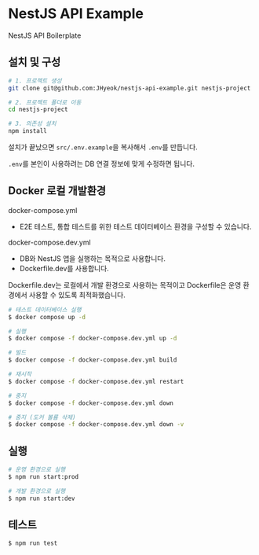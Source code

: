 # NestJS API Example

NestJS API Boilerplate

## 설치 및 구성

```bash
# 1. 프로젝트 생성
git clone git@github.com:JHyeok/nestjs-api-example.git nestjs-project

# 2. 프로젝트 폴더로 이동
cd nestjs-project

# 3. 의존성 설치
npm install
```

설치가 끝났으면 `src/.env.example`을 복사해서 `.env`를 만듭니다.

`.env`를 본인이 사용하려는 DB 연결 정보에 맞게 수정하면 됩니다.

## Docker 로컬 개발환경

docker-compose.yml
- E2E 테스트, 통합 테스트를 위한 테스트 데이터베이스 환경을 구성할 수 있습니다.

docker-compose.dev.yml
- DB와 NestJS 앱을 실행하는 목적으로 사용합니다.
- Dockerfile.dev를 사용합니다.

Dockerfile.dev는 로컬에서 개발 환경으로 사용하는 목적이고 Dockerfile은 운영 환경에서 사용할 수 있도록 최적화했습니다.

```bash
# 테스트 데이터베이스 실행
$ docker compose up -d

# 실행
$ docker compose -f docker-compose.dev.yml up -d

# 빌드
$ docker compose -f docker-compose.dev.yml build

# 재시작
$ docker compose -f docker-compose.dev.yml restart

# 중지
$ docker compose -f docker-compose.dev.yml down

# 중지 (도커 볼륨 삭제)
$ docker compose -f docker-compose.dev.yml down -v
```

## 실행

```bash
# 운영 환경으로 실행
$ npm run start:prod

# 개발 환경으로 실행
$ npm run start:dev
```

## 테스트

```bash
$ npm run test
```
